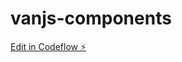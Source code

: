# vanjs-components

[Edit in Codeflow ⚡️](https://stackblitz.com/~/github.com/yahia-berashish/vanjs-components)